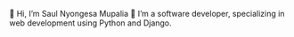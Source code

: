 👋 Hi, I’m Saul Nyongesa Mupalia
👀 I’m a software developer, specializing in web development using Python and Django.

<!---
saulnyongesa/saulnyongesa is a ✨ special ✨ repository because its `README.md` (this file) appears on your GitHub profile.
You can click the Preview link to take a look at your changes.
--->

